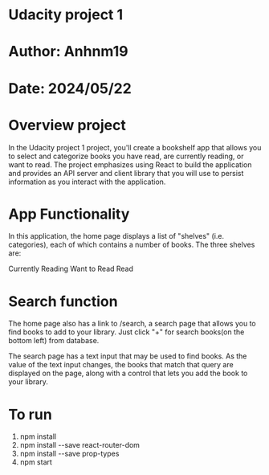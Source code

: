 # Udacity project 1

# Author: Anhnm19
# Date: 2024/05/22

# Overview project
In the Udacity project 1 project, you'll create a bookshelf app that allows you to select and categorize books you have read, are currently reading, or want to read. The project emphasizes using React to build the application and provides an API server and client library that you will use to persist information as you interact with the application.

# App Functionality
In this application, the home page displays a list of "shelves" (i.e. categories), each of which contains a number of books. The three shelves are:

Currently Reading
Want to Read
Read

# Search function
The home page also has a link to /search, a search page that allows you to find books to add to your library. Just click "+" for search books(on the bottom left) from database.

The search page has a text input that may be used to find books. As the value of the text input changes, the books that match that query are displayed on the page, along with a control that lets you add the book to your library.

# To run
1. npm install
2. npm install --save react-router-dom
3. npm install --save prop-types
4. npm start